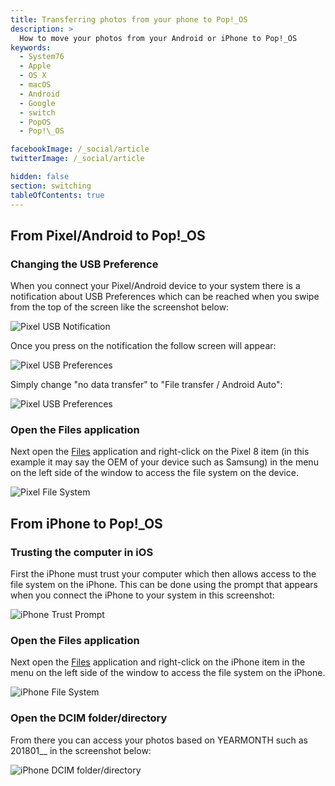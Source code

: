 ```yaml
---
title: Transferring photos from your phone to Pop!_OS
description: >
  How to move your photos from your Android or iPhone to Pop!_OS
keywords:
  - System76
  - Apple
  - OS X
  - macOS
  - Android
  - Google
  - switch
  - PopOS
  - Pop!\_OS

facebookImage: /_social/article
twitterImage: /_social/article

hidden: false
section: switching
tableOfContents: true
---
```


## From Pixel/Android to Pop!_OS

### Changing the USB Preference

When you connect your Pixel/Android device to your system there is a notification about USB Preferences which can be reached when you swipe from the top of the screen like the screenshot below:

![Pixel USB Notification](/images/transfer-photos-from-phone/Pixel-USB-Notification.png)

Once you press on the notification the follow screen will appear:

![Pixel USB Preferences](/images/transfer-photos-from-phone/Pixel-USB-Preferences-1.png)

Simply change "no data transfer" to "File transfer / Android Auto":

![Pixel USB Preferences](/images/transfer-photos-from-phone/Pixel-USB-Preferences-2.png)

### Open the Files application

Next open the <u>Files</u> application and right-click on the Pixel 8 item (in this example it may say the OEM of your device such as Samsung) in the menu on the left side of the window to access the file system on the device.

![Pixel File System](/images/transfer-photos-from-phone/Pixel-Files-1.png)

## From iPhone to Pop!_OS

### Trusting the computer in iOS

First the iPhone must trust your computer which then allows access to the file system on the iPhone. This can be done using the prompt that appears when you connect the iPhone to your system in this screenshot:

![iPhone Trust Prompt](/images/transfer-photos-from-phone/iPhone-Trust-Device-scaled.png)

### Open the Files application

Next open the <u>Files</u> application and right-click on the iPhone item in the menu on the left side of the window to access the file system on the iPhone.

![iPhone File System](/images/transfer-photos-from-phone/iPhone-Files-2.png)

### Open the DCIM folder/directory

From there you can access your photos based on YEARMONTH such as 201801__ in the screenshot below:

![iPhone DCIM folder/directory](/images/transfer-photos-from-phone/iPhone-Files-3.png)
